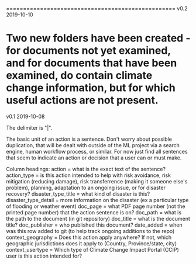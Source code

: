 ==================================================
v0.2 2019-10-10

Two new folders have been created - for documents not yet examined, and for documents that have been examined, do contain climate change information, but for which useful actions are not present.
==================================================
v0.1 2019-10-08

The delimiter is "|".

The basic unit of an action is a sentence. Don't worry about possible duplication, that will be dealt with outside of the ML project via a search engine, human workflow process, or similar. For now just find all sentences that seem to indicate an action or decision that a user can or must make.

Column headings:
action = what is the exact text of the sentence?
action_type = is this action intended to help with risk avoidance, risk mitigation (reducing damage), risk transferrence (making it someone else's problem), planning, adaptation to an ongoing issue, or for disaster recovery?
disaster_type_title = what kind of disaster is this?
disaster_type_detail = more information on the disaster (ex a particular type of flooding or weather event)
doc_page = what PDF page number (not the printed page number) that the action sentence is on?
doc_path = what is the path to the document (in git repository)
doc_title = what is the document title?
doc_publisher = who published this document?
date_added = when was this row added to git (to help track ongoing additions to the repo)
context_geography = Does this action apply anywhere? If not, which geographic jurisdictions does it apply to (Country, Province/state, city)
context_usertype = Which type of Climate Change Impact Portal (CCIP) user is this action intended for?